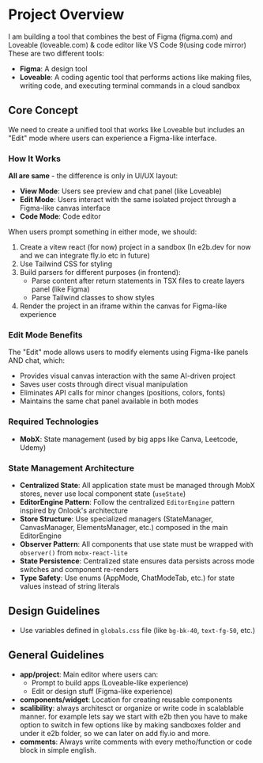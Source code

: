 # Project Overview

I am building a tool that combines the best of Figma (figma.com) and Loveable (loveable.com) & code editor like VS Code 9(using code mirror) These are two different tools:

- **Figma**: A design tool
- **Loveable**: A coding agentic tool that performs actions like making files, writing code, and executing terminal commands in a cloud sandbox

## Core Concept

We need to create a unified tool that works like Loveable but includes an "Edit" mode where users can experience a Figma-like interface.

### How It Works

**All are same** - the difference is only in UI/UX layout:

- **View Mode**: Users see preview and chat panel (like Loveable)
- **Edit Mode**: Users interact with the same isolated project through a Figma-like canvas interface
- **Code Mode**: Code editor

When users prompt something in either mode, we should:

1. Create a vitew react (for now) project in a sandbox (In e2b.dev for now and we can integrate fly.io etc in future)
2. Use Tailwind CSS for styling
3. Build parsers for different purposes (in frontend):
   - Parse content after return statements in TSX files to create layers panel (like Figma)
   - Parse Tailwind classes to show styles
4. Render the project in an iframe within the canvas for Figma-like experience

### Edit Mode Benefits

The "Edit" mode allows users to modify elements using Figma-like panels AND chat, which:

- Provides visual canvas interaction with the same AI-driven project
- Saves user costs through direct visual manipulation
- Eliminates API calls for minor changes (positions, colors, fonts)
- Maintains the same chat panel available in both modes

### Required Technologies

- **MobX**: State management (used by big apps like Canva, Leetcode, Udemy)

### State Management Architecture

- **Centralized State**: All application state must be managed through MobX stores, never use local component state (`useState`)
- **EditorEngine Pattern**: Follow the centralized `EditorEngine` pattern inspired by Onlook's architecture
- **Store Structure**: Use specialized managers (StateManager, CanvasManager, ElementsManager, etc.) composed in the main EditorEngine
- **Observer Pattern**: All components that use state must be wrapped with `observer()` from `mobx-react-lite`
- **State Persistence**: Centralized state ensures data persists across mode switches and component re-renders
- **Type Safety**: Use enums (AppMode, ChatModeTab, etc.) for state values instead of string literals

## Design Guidelines

- Use variables defined in `globals.css` file (like `bg-bk-40`, `text-fg-50`, etc.)

## General Guidelines

- **app/project**: Main editor where users can:
  - Prompt to build apps (Loveable-like experience)
  - Edit or design stuff (Figma-like experience)
- **components/widget**: Location for creating reusable components
- **scalibility**: always architesct or organize or write code in scalablable manner. for example lets say we start with e2b then you have to make option to switch in few options like by making sandboxes folder and under it e2b folder, so we can later on add fly.io and more.
- **comments**: Always write comments with every metho/function or code block in simple english.
